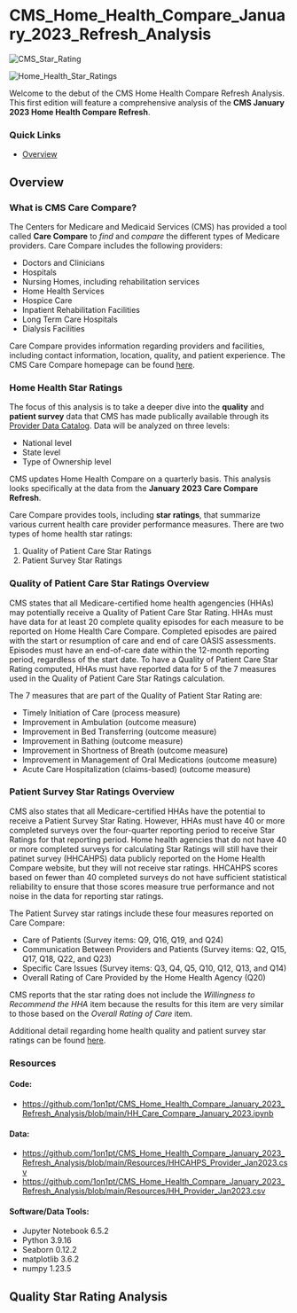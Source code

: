 # CMS_Home_Health_Compare_January_2023_Refresh_Analysis
![CMS_Star_Rating](https://user-images.githubusercontent.com/94148420/214742856-a5c8407f-39a1-4977-aea8-f60cba9fe8de.png)

![Home_Health_Star_Ratings](https://user-images.githubusercontent.com/94148420/214742886-5c719324-640a-4d44-b395-67b8bc43b719.png)

Welcome to the debut of the CMS Home Health Compare Refresh Analysis.  This first edition will feature a comprehensive analysis of the **CMS January 2023 Home Health Compare Refresh**.

### Quick Links
* [Overview](#overview)


## Overview
### What is CMS Care Compare?

The Centers for Medicare and Medicaid Services (CMS) has provided a tool called **Care Compare** to *find* and *compare* the different types of Medicare providers.  Care Compare includes the following providers:

* Doctors and Clinicians
* Hospitals
* Nursing Homes, including rehabilitation services
* Home Health Services
* Hospice Care
* Inpatient Rehabilitation Facilities
* Long Term Care Hospitals
* Dialysis Facilities

Care Compare provides information regarding providers and facilities, including contact information, location, quality, and patient experience.  The CMS Care Compare homepage can be found [here](https://www.medicare.gov/care-compare/).  

### Home Health Star Ratings

The focus of this analysis is to take a deeper dive into the **quality** and **patient survey** data that CMS has made publically available through its [Provider Data Catalog](https://data.cms.gov/provider-data/).  Data will be analyzed on three levels:

* National level
* State level
* Type of Ownership level

CMS updates Home Health Compare on a quarterly basis.  This analysis looks specifically at the data from the **January 2023 Care Compare Refresh**.

Care Compare provides tools, including **star ratings**, that summarize various current health care provider performance measures.  There are two types of home health star ratings:

1.  Quality of Patient Care Star Ratings
2.  Patient Survey Star Ratings

### Quality of Patient Care Star Ratings Overview

CMS states that all Medicare-certified home health agengencies (HHAs) may potentially receive a Quality of Patient Care Star Rating. HHAs must have data for at least 20 complete quality episodes for each measure to be reported on Home Health Care Compare. Completed episodes are paired with the start or resumption of care and end of care OASIS assessments. Episodes must have an end-of-care date within the 12-month reporting period, regardless of the start date. To have a Quality of Patient Care Star Rating computed, HHAs must have reported data for 5 of the 7 measures used in the Quality of Patient Care Star Ratings calculation. 

The 7 measures that are part of the Quality of Patient Star Rating are:

* Timely Initiation of Care (process measure)
* Improvement in Ambulation (outcome measure)
* Improvement in Bed Transferring (outcome measure)
* Improvement in Bathing (outcome measure)
* Improvement in Shortness of Breath (outcome measure)
* Improvement in Management of Oral Medications (outcome measure)
* Acute Care Hospitalization (claims-based) (outcome measure)

### Patient Survey Star Ratings Overview

CMS also states that all Medicare-certified HHAs have the potential to receive a Patient Survey Star Rating. However, HHAs must have 40 or more completed surveys over the four-quarter reporting period to receive Star Ratings for that reporting period. Home health agencies that do not have 40 or more completed surveys for calculating Star Ratings will still have their patinet survey (HHCAHPS) data publicly reported on the Home Health Compare website, but they will not receive star ratings.  HHCAHPS scores based on fewer than 40 completed surveys do not have sufficient statistical reliability to ensure that those scores measure true performance and not noise in the data for reporting star ratings.

The Patient Survey star ratings include these four measures reported on Care Compare:

* Care of Patients (Survey items: Q9, Q16, Q19, and Q24)
* Communication Between Providers and Patients (Survey items: Q2, Q15, Q17, Q18, Q22, and Q23)
* Specific Care Issues (Survey items: Q3, Q4, Q5, Q10, Q12, Q13, and Q14)
* Overall Rating of Care Provided by the Home Health Agency (Q20)

CMS reports that the star rating does not include the *Willingness to Recommend the HHA* item because the results for this item are very similar to those based on the *Overall Rating of Care* item.

Additional detail regarding home health quality and patient survey star ratings can be found [here](https://www.cms.gov/Medicare/Quality-Initiatives-Patient-Assessment-Instruments/HomeHealthQualityInits/HHQIHomeHealthStarRatings).

### Resources
#### Code:
* https://github.com/1on1pt/CMS_Home_Health_Compare_January_2023_Refresh_Analysis/blob/main/HH_Care_Compare_January_2023.ipynb

#### Data:
* https://github.com/1on1pt/CMS_Home_Health_Compare_January_2023_Refresh_Analysis/blob/main/Resources/HHCAHPS_Provider_Jan2023.csv
* https://github.com/1on1pt/CMS_Home_Health_Compare_January_2023_Refresh_Analysis/blob/main/Resources/HH_Provider_Jan2023.csv

#### Software/Data Tools:
* Jupyter Notebook 6.5.2
* Python 3.9.16
* Seaborn 0.12.2
* matplotlib 3.6.2
* numpy 1.23.5

## Quality Star Rating Analysis
